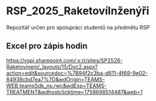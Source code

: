 # RSP_2025_RaketovíInženýři
Repozitář určen pro spolupráci studentů na předmětu RSP

## Excel pro zápis hodin
https://vspj.sharepoint.com/:x:/r/sites/SP2526-Raketovineni/_layouts/15/Doc2.aspx?action=edit&sourcedoc=%7B94f2c3ba-d611-4f69-9e02-84938cbd7ea7%7D&wdOrigin=TEAMS-WEB.teamsSdk_ns.rwc&wdExp=TEAMS-TREATMENT&wdhostclicktime=1758698514487&web=1

